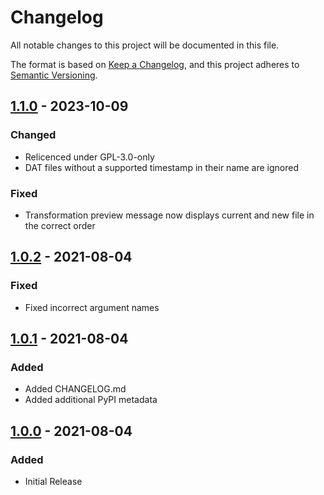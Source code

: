 # Changelog
All notable changes to this project will be documented in this file.

The format is based on [Keep a Changelog](https://keepachangelog.com/en/1.0.0/),
and this project adheres to [Semantic Versioning](https://semver.org/spec/v2.0.0.html).

## [1.1.0] - 2023-10-09
### Changed
- Relicenced under GPL-3.0-only
- DAT files without a supported timestamp in their name are ignored

### Fixed
- Transformation preview message now displays current and new file in the correct order

## [1.0.2] - 2021-08-04
### Fixed
- Fixed incorrect argument names

## [1.0.1] - 2021-08-04
### Added
- Added CHANGELOG.md
- Added additional PyPI metadata

## [1.0.0] - 2021-08-04
### Added
- Initial Release

[1.1.0]: https://github.com/agsimmons/datpack-update/compare/v1.0.2...v1.1.0
[1.0.2]: https://github.com/agsimmons/datpack-update/compare/v1.0.1...v1.0.2
[1.0.1]: https://github.com/agsimmons/datpack-update/compare/v1.0.0...v1.0.1
[1.0.0]: https://github.com/agsimmons/datpack-update/releases/tag/v1.0.0
